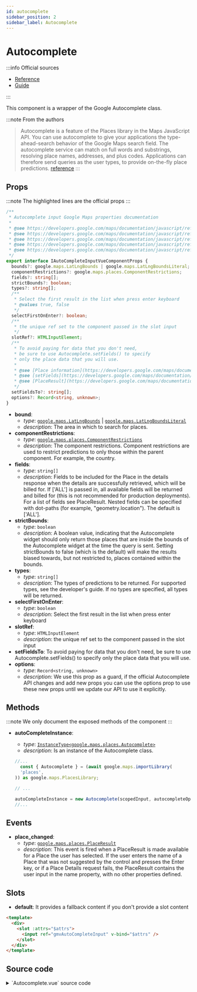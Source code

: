 ```yaml
---
id: autocomplete
sidebar_position: 2
sidebar_label: Autocomplete
---
```


# Autocomplete

:::info Official sources

- [Reference](https://developers.google.com/maps/documentation/javascript/reference/places-widget#Autocomplete)
- [Guide](https://developers.google.com/maps/documentation/javascript/place-autocomplete)

:::

This component is a wrapper of the Google Autocomplete class.

:::note From the authors
> Autocomplete is a feature of the Places library in the Maps JavaScript API. You can use autocomplete to give your applications the type-ahead-search behavior of the Google Maps search field. The autocomplete service can match on full words and substrings, resolving place names, addresses, and plus codes. Applications can therefore send queries as the user types, to provide on-the-fly place predictions. [reference](https://developers.google.com/maps/documentation/javascript/place-autocomplete#introduction)
:::

## Props

:::note
The highlighted lines are the official props
:::

```ts title="Autocomplete props interface" showLineNumbers {11-15}
/**
 * Autocomplete input Google Maps properties documentation
 *
 * @see https://developers.google.com/maps/documentation/javascript/reference/places-widget#AutocompleteOptions.bounds
 * @see https://developers.google.com/maps/documentation/javascript/reference/places-widget#AutocompleteOptions.componentRestrictions
 * @see https://developers.google.com/maps/documentation/javascript/reference/places-widget#AutocompleteOptions.fields
 * @see https://developers.google.com/maps/documentation/javascript/reference/places-widget#AutocompleteOptions.strictBounds
 * @see https://developers.google.com/maps/documentation/javascript/reference/places-widget#AutocompleteOptions.types
 */
export interface IAutoCompleteInputVueComponentProps {
  bounds?: google.maps.LatLngBounds | google.maps.LatLngBoundsLiteral;
  componentRestrictions?: google.maps.places.ComponentRestrictions;
  fields?: string[];
  strictBounds?: boolean;
  types?: string[];
  /**
   * Select the first result in the list when press enter keyboard
   * @values true, false
   */
  selectFirstOnEnter?: boolean;
  /**
   * the unique ref set to the component passed in the slot input
   */
  slotRef?: HTMLInputElement;
  /**
   * To avoid paying for data that you don't need,
   * be sure to use Autocomplete.setFields() to specify
   * only the place data that you will use.
   *
   * @see [Place information](https://developers.google.com/maps/documentation/javascript/places-autocomplete#get-place-information)
   * @see [setFields](https://developers.google.com/maps/documentation/javascript/reference/places-widget#Autocomplete.setFields)
   * @see [PlaceResult](https://developers.google.com/maps/documentation/javascript/reference/places-service#PlaceResult)
   */
  setFieldsTo?: string[];
  options?: Record<string, unknown>;
}
```

- **bound**:
  - _type_: [`google.maps.LatLngBounds`](https://developers.google.com/maps/documentation/javascript/reference/coordinates#LatLngBounds) | [`google.maps.LatLngBoundsLiteral`](https://developers.google.com/maps/documentation/javascript/reference/coordinates#LatLngBoundsLiteral)
  - _description_: The area in which to search for places.
- **componentRestrictions**:
  - _type_: [`google.maps.places.ComponentRestrictions`](https://developers.google.com/maps/documentation/javascript/reference/places-autocomplete-service#ComponentRestrictions)
  - _description_: The component restrictions. Component restrictions are used to restrict predictions to only those within the parent component. For example, the country.
- **fields**:
  - _type_: `string[]`
  - _description_: Fields to be included for the Place in the details response when the details are successfully retrieved, which will be billed for. If ['ALL'] is passed in, all available fields will be returned and billed for (this is not recommended for production deployments). For a list of fields see PlaceResult. Nested fields can be specified with dot-paths (for example, "geometry.location"). The default is ['ALL'].
- **strictBounds**:
  - _type_: `boolean`
  - _description_: A boolean value, indicating that the Autocomplete widget should only return those places that are inside the bounds of the Autocomplete widget at the time the query is sent. Setting strictBounds to false (which is the default) will make the results biased towards, but not restricted to, places contained within the bounds.
- **types**:
  - _type_: `string[]`
  - _description_: The types of predictions to be returned. For supported types, see the developer's guide. If no types are specified, all types will be returned.
- **selectFirstOnEnter**:
  - _type_: `boolean`
  - _description_: Select the first result in the list when press enter keyboard
- **slotRef**:
  - _type_: `HTMLInputElement`
  - _description_: the unique ref set to the component passed in the slot input
- **setFieldsTo**: To avoid paying for data that you don't need, be sure to use Autocomplete.setFields() to specify only the place data that you will use.
- **options**:
  - _type_: `Record<string, unknown>`
  - _description_: We use this prop as a guard, if the official Autocomplete API changes and add new props you can use the options prop to use these new props until we update our API to use it explicitly.

## Methods

:::note
We only document the exposed methods of the component
:::

- **autoCompleteInstance**:
  - _type_: [`InstanceType<google.maps.places.Autocomplete>`](https://developers.google.com/maps/documentation/javascript/reference/places-widget#Autocomplete)
  - _description_: Is an instance of the Autocomplete class.

  ```ts showLineNumbers {8}
  //...
    const { Autocomplete } = (await google.maps.importLibrary(
    'places',
  )) as google.maps.PlacesLibrary;

  // ...

  autoCompleteInstance = new Autocomplete(scopedInput, autocompleteOptions);
  //...
  ```

## Events

- **place_changed**:
  - _type_: [`google.maps.places.PlaceResult`](https://developers.google.com/maps/documentation/javascript/reference/places-service#PlaceResult)
  - _description_: This event is fired when a PlaceResult is made available for a Place the user has selected.
If the user enters the name of a Place that was not suggested by the control and presses the Enter key, or if a Place Details request fails, the PlaceResult contains the user input in the name property, with no other properties defined.

## Slots

- **default**: It provides a fallback content if you don't provide a slot content

```html showLineNumbers {3-5}
<template>
  <div>
    <slot :attrs="$attrs">
      <input ref="gmvAutoCompleteInput" v-bind="$attrs" />
    </slot>
  </div>
</template>
```

## Source code

<details>
  <summary>`Autocomplete.vue` source code</summary>

```ts
<template>
  <div>
    <!--
				@slot Used to set your custom component for the input, eg: v-text-field.<br>
        It has two binding properties:<br>
        - `attrs`, it's type is `object`, it's all attributes passed to the component ([vm.$attrs](https://vuejs.org/v2/api/?#vm-attrs))<br>
        - `listeners`, it's type is `object`, it's all events passed to the component ([vm.$listeners](https://vuejs.org/v2/api/?#vm-listeners))
			-->
    <slot :attrs="$attrs">
      <input ref="gmvAutoCompleteInput" v-bind="$attrs" />
    </slot>
  </div>
</template>

<script lang="ts" setup>
import {
  bindGoogleMapsEventsToVueEventsOnSetup,
  bindPropsWithGoogleMapsSettersAndGettersOnSetup,
  downArrowSimulator,
  getComponentEventsConfig,
  getComponentPropsConfig,
  getPropsValuesWithoutOptionsProp,
  useGoogleMapsApiPromiseLazy,
  usePluginOptions,
} from '@/composables';
import type { IAutoCompleteInputVueComponentProps } from '@/interfaces';
import { onMounted, ref, watch } from 'vue';

/**
 * Autocomplete component
 * @displayName GmvAutocomplete
 * @see [official guide](https://developers.google.com/maps/documentation/javascript/place-autocomplete)
 * @see [official reference](https://developers.google.com/maps/documentation/javascript/reference/places-widget#Autocomplete)
 * @see [source code](https://diegoazh.github.io/gmap-vue/docs/vue-3-version/api/components/autocomplete)
 */

/*******************************************************************************
 * DEFINE COMPONENT PROPS
 ******************************************************************************/
const props = withDefaults(
  defineProps<{
    bounds?: google.maps.LatLngBounds | google.maps.LatLngBoundsLiteral;
    componentRestrictions?: google.maps.places.ComponentRestrictions;
    fields?: string[];
    strictBounds?: boolean;
    types?: string[];
    /**
     * Select the first result in the list when press enter keyboard
     * @values true, false
     */
    selectFirstOnEnter?: boolean;
    /**
     * the unique ref set to the component passed in the slot input
     */
    slotRef?: HTMLInputElement;
    /**
     * To avoid paying for data that you don't need,
     * be sure to use Autocomplete.setFields() to specify
     * only the place data that you will use.
     *
     * @see [Place information](https://developers.google.com/maps/documentation/javascript/places-autocomplete#get-place-information)
     * @see [setFields](https://developers.google.com/maps/documentation/javascript/reference/places-widget#Autocomplete.setFields)
     * @see [PlaceResult](https://developers.google.com/maps/documentation/javascript/reference/places-service#PlaceResult)
     */
    setFieldsTo?: string[];
    options?: Record<string, unknown>;
  }>(),
  {
    selectFirstOnEnter: true,
  },
);

/*******************************************************************************
 * TEMPLATE REF, ATTRIBUTES, EMITTERS AND SLOTS
 ******************************************************************************/
const gmvAutoCompleteInput = ref<HTMLInputElement | null>(null);
const emits = defineEmits<{
  place_changed: [value: google.maps.places.PlaceResult];
}>();

/*******************************************************************************
 * INJECT
 ******************************************************************************/

/*******************************************************************************
 * AUTOCOMPLETE
 ******************************************************************************/
const excludedEvents = usePluginOptions()?.excludeEventsOnAllComponents?.();
let autoCompleteInstance: google.maps.places.Autocomplete | undefined;

/*******************************************************************************
 * COMPUTED
 ******************************************************************************/

/*******************************************************************************
 * METHODS
 ******************************************************************************/

/*******************************************************************************
 * WATCHERS
 ******************************************************************************/
watch(
  () => props.componentRestrictions,
  (newValue, oldValue) => {
    if (newValue && newValue !== oldValue) {
      autoCompleteInstance?.setComponentRestrictions(newValue);
    }
  },
);

/*******************************************************************************
 * HOOKS
 ******************************************************************************/
onMounted(() => {
  useGoogleMapsApiPromiseLazy()
    .then(async () => {
      let scopedInput = props.slotRef
        ? props.slotRef
        : gmvAutoCompleteInput.value;

      if (!scopedInput) {
        throw new Error(
          `we can find the template ref: 'gmvAutoCompleteInput' or we can't use the slotRef prop`,
        );
      }

      if (props.selectFirstOnEnter) {
        downArrowSimulator(scopedInput);
      }

      const autocompleteOptions: IAutoCompleteInputVueComponentProps & {
        [key: string]: any;
      } = {
        ...getPropsValuesWithoutOptionsProp(props),
        ...props.options,
      };

      const { Autocomplete } = (await google.maps.importLibrary(
        'places',
      )) as google.maps.PlacesLibrary;

      if (typeof Autocomplete !== 'function') {
        throw new Error(
          "google.maps.places.Autocomplete is undefined. Did you add 'places' to libraries when loading Google Maps?",
        );
      }

      autoCompleteInstance = new Autocomplete(scopedInput, autocompleteOptions);

      const autoCompletePropsConfig =
        getComponentPropsConfig('GmvAutocomplete');
      const autoCompleteEventsConfig = getComponentEventsConfig(
        'GmvAutocomplete',
        'auto',
      );

      bindPropsWithGoogleMapsSettersAndGettersOnSetup(
        autoCompletePropsConfig,
        autoCompleteInstance,
        emits as any,
        props,
      );

      bindGoogleMapsEventsToVueEventsOnSetup(
        autoCompleteEventsConfig,
        autoCompleteInstance,
        emits as any,
        excludedEvents,
      );

      if (props.setFieldsTo) {
        autoCompleteInstance.setFields(props.setFieldsTo);
      }

      /**
       * Not using `bindEvents` because we also want
       * to return the result of `getPlace()`
       */
      autoCompleteInstance.addListener('place_changed', () => {
        if (autoCompleteInstance) {
          /**
           * Place change event
           * @event place_changed
           * @property {object} place `this.$autocomplete.getPlace()`
           * @see [Get place information](https://developers.google.com/maps/documentation/javascript/places-autocomplete#get-place-information)
           */
          emits('place_changed', autoCompleteInstance.getPlace());
        }
      });
    })
    .catch((error) => {
      throw error;
    });
});

/*******************************************************************************
 * RENDERS
 ******************************************************************************/

/*******************************************************************************
 * EXPOSE
 ******************************************************************************/
defineExpose({ autoCompleteInstance });
</script>
```

</details>

